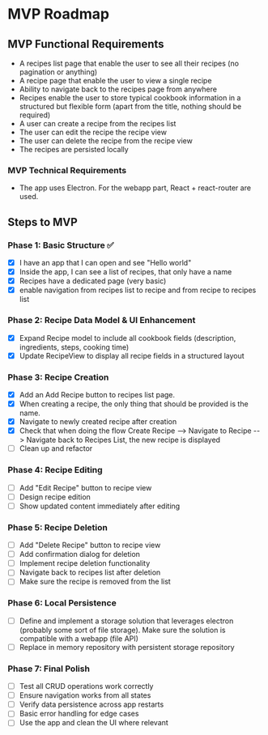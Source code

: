 # MVP Roadmap

## MVP Functional Requirements
- A recipes list page that enable the user to see all their recipes (no pagination or anything)
- A recipe page that enable the user to view a single recipe
- Ability to navigate back to the recipes page from anywhere
- Recipes enable the user to store typical cookbook information in a structured but flexible form (apart from the title, nothing should be required)
- A user can create a recipe from the recipes list
- The user can edit the recipe the recipe view
- The user can delete the recipe from the recipe view
- The recipes are persisted locally
### MVP Technical Requirements
- The app uses Electron. For the webapp part, React + react-router are used.

## Steps to MVP

### Phase 1: Basic Structure ✅
- [x] I have an app that I can open and see "Hello world"
- [x] Inside the app, I can see a list of recipes, that only have a name
- [x] Recipes have a dedicated page (very basic)
- [x] enable navigation from recipes list to recipe and from recipe to recipes list

### Phase 2: Recipe Data Model & UI Enhancement
- [x] Expand Recipe model to include all cookbook fields (description, ingredients, steps, cooking time)
- [x] Update RecipeView to display all recipe fields in a structured layout

### Phase 3: Recipe Creation
- [x] Add an Add Recipe button to recipes list page.
- [x] When creating a recipe, the only thing that should be provided is the name.
- [x] Navigate to newly created recipe after creation
- [x] Check that when doing the flow Create Recipe --> Navigate to Recipe --> Navigate back to Recipes List, the new recipe is displayed
- [ ] Clean up and refactor

### Phase 4: Recipe Editing
- [ ] Add "Edit Recipe" button to recipe view
- [ ] Design recipe edition
- [ ] Show updated content immediately after editing

### Phase 5: Recipe Deletion
- [ ] Add "Delete Recipe" button to recipe view
- [ ] Add confirmation dialog for deletion
- [ ] Implement recipe deletion functionality
- [ ] Navigate back to recipes list after deletion
- [ ] Make sure the recipe is removed from the list

### Phase 6: Local Persistence
- [ ] Define and implement a storage solution that leverages electron (probably some sort of file storage). Make sure the solution is compatible with a webapp (file API)
- [ ] Replace in memory repository with persistent storage repository

### Phase 7: Final Polish
- [ ] Test all CRUD operations work correctly
- [ ] Ensure navigation works from all states
- [ ] Verify data persistence across app restarts
- [ ] Basic error handling for edge cases
- [ ] Use the app and clean the UI where relevant
